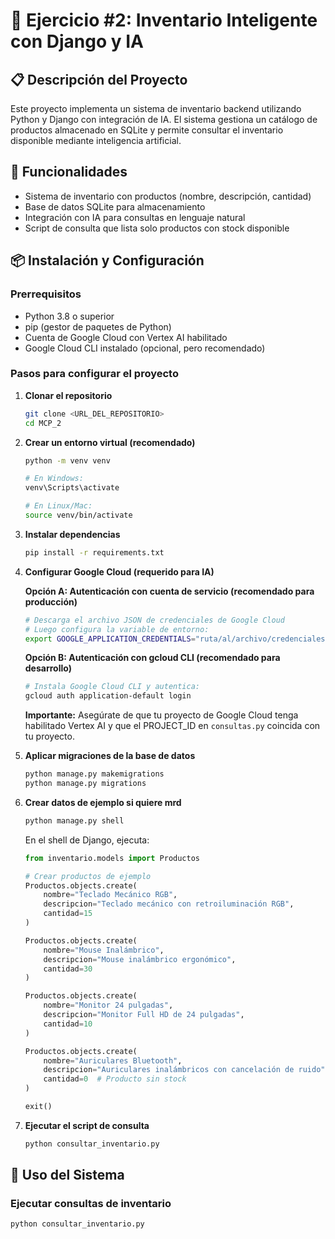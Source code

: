# 🚀 Ejercicio #2: Inventario Inteligente con Django y IA

## 📋 Descripción del Proyecto

Este proyecto implementa un sistema de inventario backend utilizando Python y Django con integración de IA. El sistema gestiona un catálogo de productos almacenado en SQLite y permite consultar el inventario disponible mediante inteligencia artificial.

## 🎯 Funcionalidades

- Sistema de inventario con productos (nombre, descripción, cantidad)
- Base de datos SQLite para almacenamiento
- Integración con IA para consultas en lenguaje natural
- Script de consulta que lista solo productos con stock disponible

## 📦 Instalación y Configuración

### Prerrequisitos

- Python 3.8 o superior
- pip (gestor de paquetes de Python)
- Cuenta de Google Cloud con Vertex AI habilitado
- Google Cloud CLI instalado (opcional, pero recomendado)

### Pasos para configurar el proyecto

1. **Clonar el repositorio**
   ```bash
   git clone <URL_DEL_REPOSITORIO>
   cd MCP_2
   ```

2. **Crear un entorno virtual (recomendado)**
   ```bash
   python -m venv venv
   
   # En Windows:
   venv\Scripts\activate
   
   # En Linux/Mac:
   source venv/bin/activate
   ```

3. **Instalar dependencias**
   ```bash
   pip install -r requirements.txt
   ```

4. **Configurar Google Cloud (requerido para IA)**
   
   **Opción A: Autenticación con cuenta de servicio (recomendado para producción)**
   ```bash
   # Descarga el archivo JSON de credenciales de Google Cloud
   # Luego configura la variable de entorno:
   export GOOGLE_APPLICATION_CREDENTIALS="ruta/al/archivo/credenciales.json"
   ```
   
   **Opción B: Autenticación con gcloud CLI (recomendado para desarrollo)**
   ```bash
   # Instala Google Cloud CLI y autentica:
   gcloud auth application-default login
   ```
   
   **Importante:** Asegúrate de que tu proyecto de Google Cloud tenga habilitado Vertex AI y que el PROJECT_ID en `consultas.py` coincida con tu proyecto.

5. **Aplicar migraciones de la base de datos**
   ```bash
   python manage.py makemigrations
   python manage.py migrations

   ```

6. **Crear datos de ejemplo si quiere mrd**
   ```bash
   python manage.py shell
   ```
   
   En el shell de Django, ejecuta:
   ```python
   from inventario.models import Productos
   
   # Crear productos de ejemplo
   Productos.objects.create(
       nombre="Teclado Mecánico RGB",
       descripcion="Teclado mecánico con retroiluminación RGB",
       cantidad=15
   )
   
   Productos.objects.create(
       nombre="Mouse Inalámbrico",
       descripcion="Mouse inalámbrico ergonómico",
       cantidad=30
   )
   
   Productos.objects.create(
       nombre="Monitor 24 pulgadas",
       descripcion="Monitor Full HD de 24 pulgadas",
       cantidad=10
   )
   
   Productos.objects.create(
       nombre="Auriculares Bluetooth",
       descripcion="Auriculares inalámbricos con cancelación de ruido",
       cantidad=0  # Producto sin stock
   )
   
   exit()
   ```
   
7. **Ejecutar el script de consulta**
   ```bash
   python consultar_inventario.py
   ```

## 🚀 Uso del Sistema

### Ejecutar consultas de inventario

```bash
python consultar_inventario.py
```
